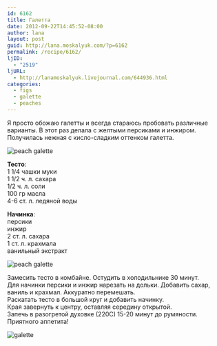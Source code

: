 ```yaml
---
id: 6162
title: Галетта
date: 2012-09-22T14:45:52-08:00
author: lana
layout: post
guid: http://lana.moskalyuk.com/?p=6162
permalink: /recipe/6162/
ljID:
  - "2519"
ljURL:
  - http://lanamoskalyuk.livejournal.com/644936.html
categories:
  - figs
  - galette
  - peaches
---
```

Я просто обожаю галетты и всегда стараюсь пробовать различные варианты. В этот раз делала с желтыми персиками и инжиром. Получилась нежная с кисло-сладким оттенком галетта. 

![peach galette](http://farm9.staticflickr.com/8038/8010382040_d54c30075b_c.jpg) 

**Тесто**:  
1 1/4 чашки муки  
1 1/2 ч. л. сахара  
1/2 ч. л. соли  
100 гр масла  
4-6 ст. л. ледяной воды

**Начинка**:  
персики  
инжир  
2 ст. л. сахара  
1 ст. л. крахмала  
ванильный экстракт

![peach galette](http://farm9.staticflickr.com/8441/8010383436_33e9655019_c.jpg) 

Замесить тесто в комбайне. Остудить в холодильнике 30 минут.  
Для начинки персики и инжир нарезать на дольки. Добавить сахар, ваниль и крахмал. Аккуратно перемешать.  
Раскатать тесто в большой круг и добавить начинку.  
Края завернуть к центру, оставляя середину открытой.  
Запечь в разогретой духовке (220С) 15-20 минут до румяности.  
Приятного аппетита!

![galette](http://farm9.staticflickr.com/8440/8010375967_9414a44b39_c.jpg)